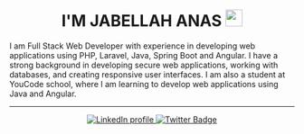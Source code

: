 

<div id="header" align="center">
  <div>
    <h1>
      I'M JABELLAH ANAS
      <img src="https://media.giphy.com/media/hvRJCLFzcasrR4ia7z/giphy.gif" width="30px"/>
    </h1>
  </div>
</div>


I am Full Stack Web Developer with experience in developing web applications using PHP, Laravel, Java, Spring Boot and Angular. I have a strong background in developing secure web applications, working with databases, and creating responsive user interfaces. I am also a student at YouCode school, where I am learning to develop web applications using Java and Angular. 

---


<div id="header" align="center">
  <div id="badges">
    <a href="https://www.linkedin.com/in//">
      <img src="https://img.shields.io/badge/LinkedIn-blue?style=for-the-badge&logo=linkedin&logoColor=white" alt="LinkedIn profile"/>
    </a>
    <a href="https://www.twitter.com/">
      <img src="https://img.shields.io/badge/Twitter-blue?style=for-the-badge&logo=twitter&logoColor=white" alt="Twitter Badge"/>
    </a>
  </div>
</div>

